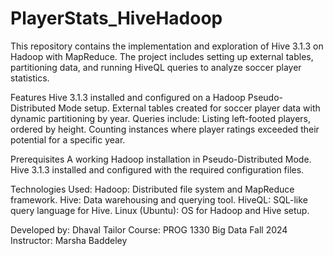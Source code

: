 # PlayerStats_HiveHadoop
This repository contains the implementation and exploration of Hive 3.1.3 on Hadoop with MapReduce. 
The project includes setting up external tables, partitioning data, and running HiveQL queries to analyze soccer player statistics.

Features
  Hive 3.1.3 installed and configured on a Hadoop Pseudo-Distributed Mode setup.
  External tables created for soccer player data with dynamic partitioning by year.
Queries include:
  Listing left-footed players, ordered by height.
  Counting instances where player ratings exceeded their potential for a specific year.

Prerequisites
  A working Hadoop installation in Pseudo-Distributed Mode.
  Hive 3.1.3 installed and configured with the required configuration files.

Technologies Used:
  Hadoop: Distributed file system and MapReduce framework.
  Hive: Data warehousing and querying tool.
  HiveQL: SQL-like query language for Hive.
  Linux (Ubuntu): OS for Hadoop and Hive setup.

Developed by: Dhaval Tailor
Course: PROG 1330 Big Data Fall 2024
Instructor: Marsha Baddeley
